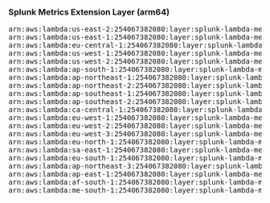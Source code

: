 <h3>Splunk Metrics Extension Layer (arm64)</h3>

<pre>
arn:aws:lambda:us-east-2:254067382080:layer:splunk-lambda-metrics-arm:14
arn:aws:lambda:us-east-1:254067382080:layer:splunk-lambda-metrics-arm:14
arn:aws:lambda:eu-central-1:254067382080:layer:splunk-lambda-metrics-arm:14
arn:aws:lambda:us-west-1:254067382080:layer:splunk-lambda-metrics-arm:14
arn:aws:lambda:us-west-2:254067382080:layer:splunk-lambda-metrics-arm:14
arn:aws:lambda:ap-south-1:254067382080:layer:splunk-lambda-metrics-arm:14
arn:aws:lambda:ap-northeast-1:254067382080:layer:splunk-lambda-metrics-arm:14
arn:aws:lambda:ap-northeast-2:254067382080:layer:splunk-lambda-metrics-arm:14
arn:aws:lambda:ap-southeast-1:254067382080:layer:splunk-lambda-metrics-arm:14
arn:aws:lambda:ap-southeast-2:254067382080:layer:splunk-lambda-metrics-arm:14
arn:aws:lambda:ca-central-1:254067382080:layer:splunk-lambda-metrics-arm:14
arn:aws:lambda:eu-west-1:254067382080:layer:splunk-lambda-metrics-arm:14
arn:aws:lambda:eu-west-2:254067382080:layer:splunk-lambda-metrics-arm:14
arn:aws:lambda:eu-west-3:254067382080:layer:splunk-lambda-metrics-arm:14
arn:aws:lambda:eu-north-1:254067382080:layer:splunk-lambda-metrics-arm:14
arn:aws:lambda:sa-east-1:254067382080:layer:splunk-lambda-metrics-arm:14
arn:aws:lambda:eu-south-1:254067382080:layer:splunk-lambda-metrics-arm:14
arn:aws:lambda:ap-northeast-3:254067382080:layer:splunk-lambda-metrics-arm:14
arn:aws:lambda:ap-east-1:254067382080:layer:splunk-lambda-metrics-arm:14
arn:aws:lambda:af-south-1:254067382080:layer:splunk-lambda-metrics-arm:14
arn:aws:lambda:me-south-1:254067382080:layer:splunk-lambda-metrics-arm:14
</pre>
